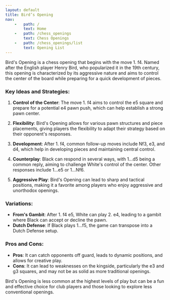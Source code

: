 ```yaml
---
layout: default
title: Bird’s Opening
nav:
    -   path: /
        text: Home
    -   path: /chess_openings
        text: Chess Openings
    -   path: /chess_openings/list
        text: Opening List
---
```


Bird's Opening is a chess opening that begins with the move 1. f4. Named after the English player Henry Bird, who popularized it in the 19th century, this opening is characterized by its aggressive nature and aims to control the center of the board while preparing for a quick development of pieces.

### Key Ideas and Strategies:
1. **Control of the Center**: The move 1. f4 aims to control the e5 square and prepare for a potential e4 pawn push, which can help establish a strong pawn center.

2. **Flexibility**: Bird's Opening allows for various pawn structures and piece placements, giving players the flexibility to adapt their strategy based on their opponent's responses.

3. **Development**: After 1. f4, common follow-up moves include Nf3, e3, and d4, which help in developing pieces and maintaining central control.

4. **Counterplay**: Black can respond in several ways, with 1...d5 being a common reply, aiming to challenge White's control of the center. Other responses include 1...e5 or 1...Nf6.

5. **Aggressive Play**: Bird's Opening can lead to sharp and tactical positions, making it a favorite among players who enjoy aggressive and unorthodox openings.

### Variations:
- **From's Gambit**: After 1. f4 e5, White can play 2. e4, leading to a gambit where Black can accept or decline the pawn.
- **Dutch Defense**: If Black plays 1...f5, the game can transpose into a Dutch Defense setup.

### Pros and Cons:
- **Pros**: It can catch opponents off guard, leads to dynamic positions, and allows for creative play.
- **Cons**: It can lead to weaknesses on the kingside, particularly the e3 and g3 squares, and may not be as solid as more traditional openings.

Bird's Opening is less common at the highest levels of play but can be a fun and effective choice for club players and those looking to explore less conventional openings.